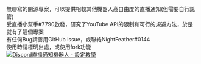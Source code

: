 無聊寫的開源專案，可以提供相較其他機器人高自由度的直播通知(但需要自行託管)  
受直播小幫手#7790啟發，研究了YouTube API的限制和可行的規避方法，於是就有了這個專案  
有任何Bug請善用GitHub issue，或聯絡NightFeather#0144  
使用時請標明出處，或使用fork功能  
[![Discord直播通知機器人 - 設定教學](https://res.cloudinary.com/marcomontalbano/image/upload/v1640788253/video_to_markdown/images/youtube--m7LjVgON_c0-c05b58ac6eb4c4700831b2b3070cd403.jpg)](https://www.youtube.com/watch?v=m7LjVgON_c0 "Discord直播通知機器人 - 設定教學")

